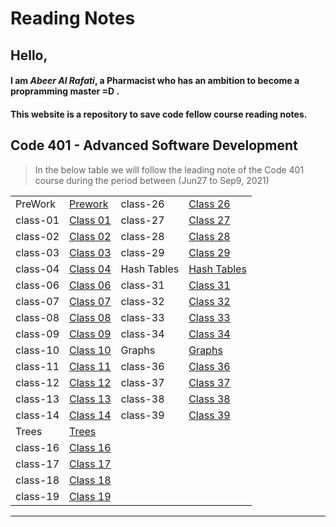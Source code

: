 # Reading Notes

## Hello,

#### I am _Abeer Al Rafati_, a Pharmacist who has an ambition to become a propramming master =D .

#### This website is a repository to save code fellow course reading notes.

## Code 401 - Advanced Software Development

> In the below table we will follow the leading note of the Code 401 course during the period between (Jun27 to Sep9, 2021)

|          |                                                                    |             |                                                                          |
| -------- | ------------------------------------------------------------------ | ----------- | ------------------------------------------------------------------------ |
| PreWork  | [Prework](https://abeeral-rafati.github.io/Read_Note/401/PreWork)  | class-26    | [Class 26](https://abeeral-rafati.github.io/Read_Note/401/Class26)       |
| class-01 | [Class 01](https://abeeral-rafati.github.io/Read_Note/401/Class01) | class-27    | [Class 27](https://abeeral-rafati.github.io/Read_Note/401/Class27)       |
| class-02 | [Class 02](https://abeeral-rafati.github.io/Read_Note/401/Class02) | class-28    | [Class 28](https://abeeral-rafati.github.io/Read_Note/401/Class28)       |
| class-03 | [Class 03](https://abeeral-rafati.github.io/Read_Note/401/Class03) | class-29    | [Class 29](https://abeeral-rafati.github.io/Read_Note/401/Class29)       |
| class-04 | [Class 04](https://abeeral-rafati.github.io/Read_Note/401/Class04) | Hash Tables | [Hash Tables](https://abeeral-rafati.github.io/Read_Note/401/HashTables) |
| class-06 | [Class 06](https://abeeral-rafati.github.io/Read_Note/401/Class06) | class-31    | [Class 31](https://abeeral-rafati.github.io/Read_Note/401/Class31)       |
| class-07 | [Class 07](https://abeeral-rafati.github.io/Read_Note/401/Class07) | class-32    | [Class 32](https://abeeral-rafati.github.io/Read_Note/401/Class32)       |
| class-08 | [Class 08](https://abeeral-rafati.github.io/Read_Note/401/Class08) | class-33    | [Class 33](https://abeeral-rafati.github.io/Read_Note/401/Class33)       |
| class-09 | [Class 09](https://abeeral-rafati.github.io/Read_Note/401/Class09) | class-34    | [Class 34](https://abeeral-rafati.github.io/Read_Note/401/34)            |
| class-10 | [Class 10](https://abeeral-rafati.github.io/Read_Note/401/Class10) | Graphs      | [Graphs](https://abeeral-rafati.github.io/Read_Note/401/Graphs)          |
| class-11 | [Class 11](https://abeeral-rafati.github.io/Read_Note/401/Class11) | class-36    | [Class 36](https://abeeral-rafati.github.io/Read_Note/401/Class36)       |
| class-12 | [Class 12](https://abeeral-rafati.github.io/Read_Note/401/Class12) | class-37    | [Class 37](https://abeeral-rafati.github.io/Read_Note/401/Class37)       |
| class-13 | [Class 13](https://abeeral-rafati.github.io/Read_Note/401/Class13) | class-38    | [Class 38](https://abeeral-rafati.github.io/Read_Note/401/Class38)       |
| class-14 | [Class 14](https://abeeral-rafati.github.io/Read_Note/401/Class14) | class-39    | [Class 39](https://abeeral-rafati.github.io/Read_Note/401/Class39)       |
| Trees    | [Trees](https://abeeral-rafati.github.io/Read_Note/401/Trees)      |
| class-16 | [Class 16](https://abeeral-rafati.github.io/Read_Note/401/Class16) |
| class-17 | [Class 17](https://abeeral-rafati.github.io/Read_Note/401/Class17) |
| class-18 | [Class 18](https://abeeral-rafati.github.io/Read_Note/401/Class18) |
| class-19 | [Class 19](https://abeeral-rafati.github.io/Read_Note/401/Class19) |

---
